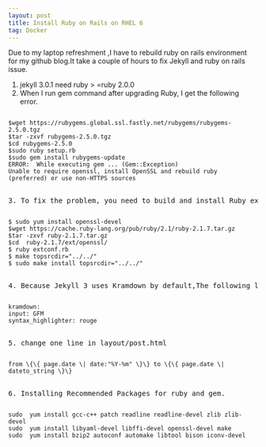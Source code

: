 ```yaml
---
layout: post
title: Install Ruby on Rails on RHEL 6
tag: Docker
---
```

Due to my laptop refreshment ,I have to rebuild ruby on rails environment for my github blog.It take a couple of hours to fix Jekyll and ruby on rails issue.

1. jekyll 3.0.1 need ruby > =ruby 2.0.0
2. When I run gem command after upgrading Ruby, I get the following error.
<pre><code>
$wget https://rubygems.global.ssl.fastly.net/rubygems/rubygems-2.5.0.tgz
$tar -zxvf rubygems-2.5.0.tgz 
$cd rubygems-2.5.0
$sudo ruby setup.rb
$sudo gem install rubygems-update
ERROR:  While executing gem ... (Gem::Exception)
Unable to require openssl, install OpenSSL and rebuild ruby (preferred) or use non-HTTPS sources
<pre></code>
3. To fix the problem, you need to build and install Ruby extension for OpenSSL from the source as follows.
<pre><code>
$ sudo yum install openssl-devel
$wget https://cache.ruby-lang.org/pub/ruby/2.1/ruby-2.1.7.tar.gz
$tar -zxvf ruby-2.1.7.tar.gz
$cd  ruby-2.1.7/ext/openssl/ 
$ ruby extconf.rb
$ make topsrcdir="../../"
$ sudo make install topsrcdir="../../"
<pre></code>
4. Because Jekyll 3 uses Kramdown by default,The following lines from my \_config.yml file: will be added 
<pre><code>
kramdown:
input: GFM
syntax_highlighter: rouge
<pre></code>
5. change one line in layout/post.html
<pre><code>
from \{\{ page.date \| date:"%Y-%m" \}\} to \{\{ page.date \| dateto_string \}\}
<pre></code>
6. Installing Recommended Packages for ruby and gem.
<pre><code>
sudo  yum install gcc-c++ patch readline readline-devel zlib zlib-devel 
sudo  yum install libyaml-devel libffi-devel openssl-devel make 
sudo  yum install bzip2 autoconf automake libtool bison iconv-devel
<pre><code>
